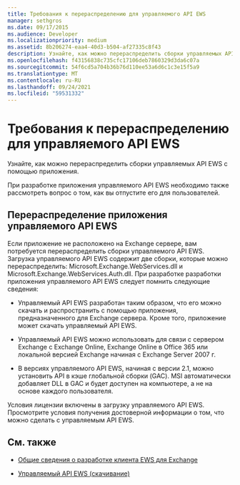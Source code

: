 ```yaml
---
title: Требования к перераспределению для управляемого API EWS
manager: sethgros
ms.date: 09/17/2015
ms.audience: Developer
ms.localizationpriority: medium
ms.assetid: 8b206274-eaa4-40d3-b504-af27335c8f43
description: Узнайте, как можно перераспределить сборки управляемых API EWS с помощью приложения.
ms.openlocfilehash: f43156838c735cfc17106deb7860329d3da6c07a
ms.sourcegitcommit: 54f6cd5a704b36b76d110ee53a6d6c1c3e15f5a9
ms.translationtype: MT
ms.contentlocale: ru-RU
ms.lasthandoff: 09/24/2021
ms.locfileid: "59531332"
---
```

# <a name="redistribution-requirements-for-the-ews-managed-api"></a>Требования к перераспределению для управляемого API EWS

Узнайте, как можно перераспределить сборки управляемых API EWS с помощью приложения.
  
При разработке приложения управляемого API EWS необходимо также рассмотреть вопрос о том, как вы отпустите его для пользователей. 
  
## <a name="redistributing-your-ews-managed-api-application"></a>Перераспределение приложения управляемого API EWS

Если приложение не расположено на Exchange сервере, вам потребуется перераспределить сборки управляемого API EWS. Загрузка управляемого API EWS содержит две сборки, которые можно перераспределить: Microsoft.Exchange.WebServices.dll и Microsoft.Exchange.WebServices.Auth.dll. При разработке разработки приложения управляемого API EWS следует помнить следующие сведения:
  
- Управляемый API EWS разработан таким образом, что его можно скачать и распространить с помощью приложения, предназначенного для Exchange сервера. Кроме того, приложение может скачать управляемый API EWS.
    
- Управляемый API EWS можно использовать для связи с сервером Exchange с Exchange Online, Exchange Online в Office 365 или локальной версией Exchange начиная с Exchange Server 2007 г.
    
- В версиях управляемого API EWS, начиная с версии 2.1, можно установить API в кэше глобальной сборки (GAC). MSI автоматически добавляет DLL в GAC и будет доступен на компьютере, а не на основе каждого пользователя.
    
Условия лицензии включены в загрузку управляемого API EWS. Просмотрите условия получения достоверной информации о том, что можно сделать с управляемым API EWS.
  
## <a name="see-also"></a>См. также


- [Общие сведения о разработке клиента EWS для Exchange](ews-client-design-overview-for-exchange.md)
    
- [Управляемый API EWS (скачивание)](https://aka.ms/ews-managed-api-readme)
    

